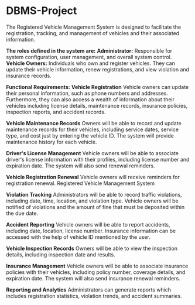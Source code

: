 # DBMS-Project
The Registered Vehicle Management System is designed to facilitate the registration, tracking, and management of vehicles and their associated information.

**The roles defined in the system are:**
**Administrator:** Responsible for system configuration, user management, and
overall system control.
**Vehicle Owners:** Individuals who own and register vehicles. They can update their
vehicle information, renew registrations, and view violation and insurance records.

**Functional Requirements:**
**Vehicle Registration**
Vehicle owners can update their personal information, such as phone numbers
and addresses. Furthermore, they can also access a wealth of information about
their vehicles including license details, maintenance records, insurance policies,
inspection reports, and accident records.

**Vehicle Maintenance Records**
Owners will be able to record and update maintenance records for their vehicles,
including service dates, service type, and cost just by entering the vehicle ID. The
system will provide maintenance history for each vehicle.

**Driver's License Management**
Vehicle owners will be able to associate driver's license information with their
profiles, including license number and expiration date. The system will also send
renewal reminders.

**Vehicle Registration Renewal**
Vehicle owners will receive reminders for registration renewal.
Registered Vehicle Management System

**Violation Tracking**
Administrators will be able to record traffic violations, including date, time,
location, and violation type. Vehicle owners will be notified of violations and the
amount of fine that must be deposited within the due date.

**Accident Reporting**
Vehicle owners will be able to report accidents, including date, location, license
number. Insurance information can be accessed with the help of vehicle ID
mentioned by the user.

**Vehicle Inspection Records**
Owners will be able to view the inspection details, including inspection date and
results.

**Insurance Management**
Vehicle owners will be able to associate insurance policies with their vehicles,
including policy number, coverage details, and expiration date. The system will
also send insurance renewal reminders.

**Reporting and Analytics**
Administrators can generate reports which includes registration statistics,
violation trends, and accident summaries.
